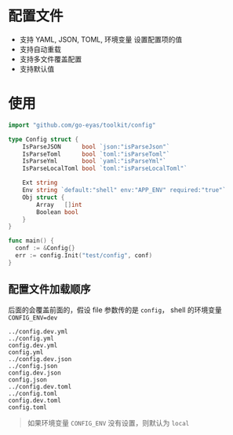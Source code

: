 # 配置文件

 * 支持 YAML, JSON, TOML, 环境变量 设置配置项的值
 * 支持自动重载
 * 支持多文件覆盖配置
 * 支持默认值

# 使用

```go
import "github.com/go-eyas/toolkit/config"

type Config struct {
	IsParseJSON      bool `json:"isParseJson"`
	IsParseToml      bool `toml:"isParseToml"`
	IsParseYml       bool `yaml:"isParseYml"`
	IsParseLocalToml bool `toml:"isParseLocalToml"`

	Ext string 
	Env string `default:"shell" env:"APP_ENV" required:"true"`
	Obj struct {
		Array   []int
		Boolean bool
	}
}

func main() {
  conf := &Config{}
  err := config.Init("test/config", conf)
}

```

## 配置文件加载顺序

后面的会覆盖前面的，假设 file 参数传的是 `config`， shell 的环境变量 `CONFIG_ENV=dev`

```
../config.dev.yml
../config.yml
config.dev.yml
config.yml
../config.dev.json
../config.json
config.dev.json
config.json
../config.dev.toml
../config.toml
config.dev.toml
config.toml
```

> 如果环境变量 `CONFIG_ENV` 没有设置，则默认为 `local`